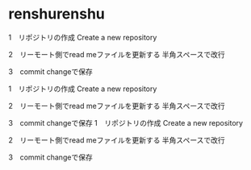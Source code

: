 # renshurenshu
1　リポジトリの作成
Create a new repository

2　リーモート側でread meファイルを更新する
半角スペースで改行

3　commit changeで保存

1　リポジトリの作成
Create a new repository

2　リーモート側でread meファイルを更新する
半角スペースで改行

3　commit changeで保存
1　リポジトリの作成
Create a new repository

2　リーモート側でread meファイルを更新する
半角スペースで改行

3　commit changeで保存
